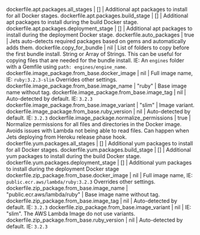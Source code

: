 dockerfile.apt.packages.all_stages | [] | Additional apt packages to install for all Docker stages.
dockerfile.apt.packages.build_stage | [] | Additional apt packages to install during the build Docker stage.
dockerfile.apt.packages.deployment_stage | [] | Additional apt packages to install during the deployment Docker stage.
dockerfile.auto_packages | true | Jets auto-detects required packages based on gems and automatically adds them.
dockerfile.copy_for_bundle | nil | List of folders to copy before the first bundle install. String or Array of Strings. This can be useful for copying files that are needed for the bundle install. IE: An `engines` folder with a Gemfile using `path: engines/engine_name`.
dockerfile.image_package.from_base.docker_image | nil | Full image name, IE: `ruby:3.2.3-slim` Overrides other settings.
dockerfile.image_package.from_base.image_name | "ruby" | Base image name without tag.
dockerfile.image_package.from_base.image_tag | nil | Auto-detected by default. IE: `3.2.3`
dockerfile.image_package.from_base.image_variant | "slim" | Image variant.
dockerfile.image_package.from_base.ruby_version | nil | Auto-detected by default. IE: `3.2.3`
dockerfile.image_package.normalize_permissions | true | Normalize permissions for all files and directories in the Docker image. Avoids issues with Lambda not being able to read files. Can happen when Jets deploying from Heroku release phase hook.
dockerfile.yum.packages.all_stages | [] | Additional yum packages to install for all Docker stages.
dockerfile.yum.packages.build_stage | [] | Additional yum packages to install during the build Docker stage.
dockerfile.yum.packages.deployment_stage | [] | Additional yum packages to install during the deployment Docker stage
dockerfile.zip_package.from_base.docker_image | nil | Full image name, IE: `public.ecr.aws/lambda/ruby:3.2.3` Overrides other settings.
dockerfile.zip_package.from_base.image_name | "public.ecr.aws/lambda/ruby" | Base image name without tag.
dockerfile.zip_package.from_base.image_tag | nil | Auto-detected by default. IE: `3.2.3`
dockerfile.zip_package.from_base.image_variant | nil | IE: "slim". The AWS Lambda Image do not use variants.
dockerfile.zip_package.from_base.ruby_version | nil | Auto-detected by default. IE: `3.2.3`